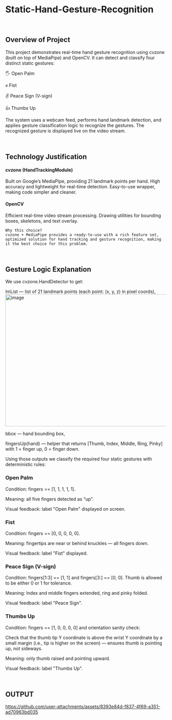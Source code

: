 # Static-Hand-Gesture-Recognition

<br>

## Overview of Project

This project demonstrates real-time hand gesture recognition using cvzone (built on top of MediaPipe) and OpenCV.
It can detect and classify four distinct static gestures:

🖐 Open Palm

✊ Fist

✌ Peace Sign (V-sign)

👍 Thumbs Up

The system uses a webcam feed, performs hand landmark detection, and applies gesture classification logic to recognize the gestures. The recognized gesture is displayed live on the video stream.

<br>

## Technology Justification

#### cvzone (HandTrackingModule)
Built on Google’s MediaPipe, providing 21 landmark points per hand.
High accuracy and lightweight for real-time detection.
Easy-to-use wrapper, making code simpler and cleaner.

#### OpenCV
Efficient real-time video stream processing.
Drawing utilities for bounding boxes, skeletons, and text overlay.

```
Why this choice?
cvzone + MediaPipe provides a ready-to-use with a rich feature set, optimized solution for hand tracking and gesture recognition, making it the best choice for this problem.
```

<br>


## Gesture Logic Explanation
We use cvzone.HandDetector to get:

lmList — list of 21 landmark points (each point: (x, y, z) in pixel coords),
<img width="850" height="412" alt="image" src="https://github.com/user-attachments/assets/826c2391-7dc2-4ac8-85c6-4e8803a25949" />

bbox — hand bounding box,

fingersUp(hand) — helper that returns [Thumb, Index, Middle, Ring, Pinky] with 1 = finger up, 0 = finger down.

Using those outputs we classify the required four static gestures with deterministic rules:

### Open Palm

Condition: fingers == [1, 1, 1, 1, 1].

Meaning: all five fingers detected as “up”.

Visual feedback: label "Open Palm" displayed on screen.

### Fist

Condition: fingers == [0, 0, 0, 0, 0].

Meaning: fingertips are near or behind knuckles — all fingers down.

Visual feedback: label "Fist" displayed.

### Peace Sign (V-sign)

Condition: fingers[1:3] == [1, 1] and fingers[3:] == [0, 0]. Thumb is allowed to be either 0 or 1 for tolerance.

Meaning: Index and middle fingers extended, ring and pinky folded.

Visual feedback: label "Peace Sign".

### Thumbs Up

Condition: fingers == [1, 0, 0, 0, 0] and orientation sanity check:

Check that the thumb tip Y coordinate is above the wrist Y coordinate by a small margin (i.e., tip is higher on the screen) — ensures thumb is pointing up, not sideways.

Meaning: only thumb raised and pointing upward.

Visual feedback: label "Thumbs Up".


<br>


## OUTPUT
https://github.com/user-attachments/assets/8393e84d-f837-4f69-a351-ad70963bd035



